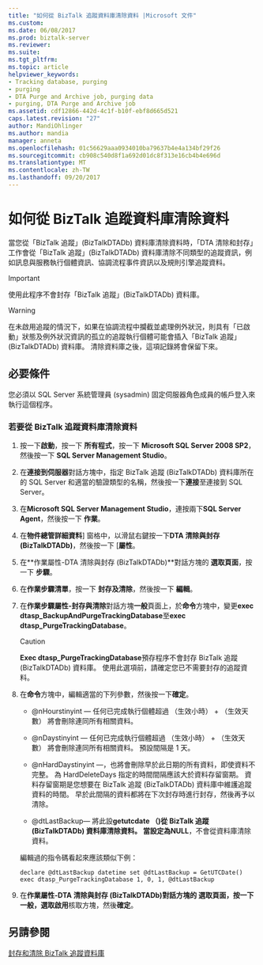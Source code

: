 ```yaml
---
title: "如何從 BizTalk 追蹤資料庫清除資料 |Microsoft 文件"
ms.custom: 
ms.date: 06/08/2017
ms.prod: biztalk-server
ms.reviewer: 
ms.suite: 
ms.tgt_pltfrm: 
ms.topic: article
helpviewer_keywords:
- Tracking database, purging
- purging
- DTA Purge and Archive job, purging data
- purging, DTA Purge and Archive job
ms.assetid: cdf12866-442d-4c1f-b10f-ebf8d665d521
caps.latest.revision: "27"
author: MandiOhlinger
ms.author: mandia
manager: anneta
ms.openlocfilehash: 01c56629aaa0934010ba79637b4e4a134bf29f26
ms.sourcegitcommit: cb908c540d8f1a692d01dc8f313e16cb4b4e696d
ms.translationtype: MT
ms.contentlocale: zh-TW
ms.lasthandoff: 09/20/2017
---
```

# <a name="how-to-purge-data-from-the-biztalk-tracking-database"></a>如何從 BizTalk 追蹤資料庫清除資料
當您從「BizTalk 追蹤」(BizTalkDTADb) 資料庫清除資料時，「DTA 清除和封存」工作會從「BizTalk 追蹤」(BizTalkDTADb) 資料庫清除不同類型的追蹤資訊，例如訊息與服務執行個體資訊、協調流程事件資訊以及規則引擎追蹤資料。  
  
> [!IMPORTANT]
>  使用此程序不會封存「BizTalk 追蹤」(BizTalkDTADb) 資料庫。  
  
> [!WARNING]
>  在未啟用追蹤的情況下，如果在協調流程中攔截並處理例外狀況，則具有「已啟動」狀態及例外狀況資訊的孤立的追蹤執行個體可能會插入「BizTalk 追蹤」(BizTalkDTADb) 資料庫。 清除資料庫之後，這項記錄將會保留下來。  
  
## <a name="prerequisites"></a>必要條件  
 您必須以 SQL Server 系統管理員 (sysadmin) 固定伺服器角色成員的帳戶登入來執行這個程序。  
  
### <a name="to-purge-data-from-the-biztalk-tracking-database"></a>若要從 BizTalk 追蹤資料庫清除資料  
  
1.  按一下**啟動**，按一下 **所有程式**，按一下  **Microsoft SQL Server 2008 SP2**，然後按一下  **SQL Server Management Studio**。  
  
2.  在**連接到伺服器**對話方塊中，指定 BizTalk 追蹤 (BizTalkDTADb) 資料庫所在的 SQL Server 和適當的驗證類型的名稱，然後按一下**連接**至連接到 SQL Server。  
  
3.  在**Microsoft SQL Server Management Studio**，連按兩下**SQL Server Agent**，然後按一下 **作業**。  
  
4.  在**物件總管詳細資料**] 窗格中，以滑鼠右鍵按一下**DTA 清除與封存 (BizTalkDTADb)**，然後按一下 [**屬性**。  
  
5.  在**作業屬性-DTA 清除與封存 (BizTalkDTADb)**對話方塊的 **選取頁面**，按一下 **步驟**。  
  
6.  在**作業步驟清單**，按一下 **封存及清除**，然後按一下 **編輯**。  
  
7.  在**作業步驟屬性-封存與清除**對話方塊**一般**頁面上，於**命令**方塊中，變更**exec dtasp_BackupAndPurgeTrackingDatabase**至**exec dtasp_PurgeTrackingDatabase**。  
  
    > [!CAUTION]
    >  **Exec dtasp_PurgeTrackingDatabase**預存程序不會封存 BizTalk 追蹤 (BizTalkDTADb) 資料庫。 使用此選項前，請確定您已不需要封存的追蹤資料。  
  
8.  在**命令**方塊中，編輯適當的下列參數，然後按一下**確定**。  
  
    -   @nHourstinyint — 任何已完成執行個體超過 （生效小時） + （生效天數） 將會刪除連同所有相關資料。  
  
    -   @nDaystinyint — 任何已完成執行個體超過 （生效小時） + （生效天數） 將會刪除連同所有相關資料。 預設間隔是 1 天。  
  
    -   @nHardDaystinyint —，也將會刪除早於此日期的所有資料，即使資料不完整。 為 HardDeleteDays 指定的時間間隔應該大於資料存留窗期。 資料存留窗期是您想要在 BizTalk 追蹤 (BizTalkDTADb) 資料庫中維護追蹤資料的時間。 早於此間隔的資料都將在下次封存時進行封存，然後再予以清除。  
  
    -   @dtLastBackup— 將此設**getutcdate （)**從 BizTalk 追蹤 (BizTalkDTADb) 資料庫清除資料。 當設定為**NULL**，不會從資料庫清除資料。  
  
     編輯過的指令碼看起來應該類似下例：  
  
    ```  
    declare @dtLastBackup datetime set @dtLastBackup = GetUTCDate() exec dtasp_PurgeTrackingDatabase 1, 0, 1, @dtLastBackup  
    ```  
  
9. 在**作業屬性-DTA 清除與封存 (BizTalkDTADb)**對話方塊的 **選取頁面**，按一下 **一般**，選取**啟用**核取方塊，然後**確定**。  
  
## <a name="see-also"></a>另請參閱  
 [封存和清除 BizTalk 追蹤資料庫](../core/archiving-and-purging-the-biztalk-tracking-database.md)